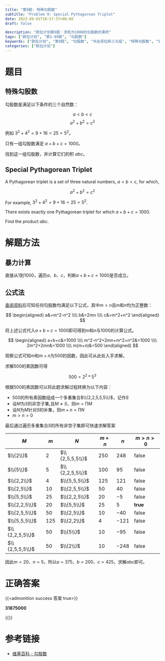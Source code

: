 ```yaml
---
title: "第9题: 特殊勾股数"
subtitle: "Problem 9: Special Pythagorean Triplet"
date: 2023-09-01T10:57:37+08:00
draft: false

description: "欧拉计划第9题：求和为1000的勾股数的乘积"
tags: ["欧拉计划", "第1-99题", "勾股数"]
keywords: ["欧拉计划", "第9题", "勾股数", "毕达哥拉斯三元组", "特殊勾股数", "Special Pythagorean Triplet"]
categories: ["欧拉计划"]
---
```

# 题目

## 特殊勾股数

勾股数是满足以下条件的三个自然数：

$$a \lt b \lt c$$
$$a^2 + b^2 = c^2$$

例如 $3^2 + 4^2 = 9 + 16 = 25 = 5^2$。

只有一组勾股数满足 $a + b + c = 1000$。

找到这一组勾股数，并计算它们的积 $abc$。

## Special Pythagorean Triplet

A Pythagorean triplet is a set of three natural numbers, $a \lt b \lt c$, for which,

$$a^2 + b^2 = c^2$$

For example, $3^2 + 4^2 = 9 + 16 = 25 = 5^2$.

There exists exactly one Pythagorean triplet for which $a + b + c = 1000$.

Find the product $abc$.

# 解题方法

## 暴力计算

直接从1到1000，遍历$a$、$b$、$c$，判断$a + b + c = 1000$是否成立。

## 公式法

[查阅资料](https://zh.wikipedia.org/zh-hans/%E5%8B%BE%E8%82%A1%E6%95%B0)后可知任何勾股数均满足以下公式，其中$m>n$且$m$和$n$均为正整数：

$$
\begin{aligned}
a&=m^2-n^2 \\\\
b&=2mn \\\\
c&=m^2+n^2
\end{aligned}
$$

将上述公式代入$a + b + c = 1000$即可得到$m$和$n$与$1000$的计算公式。

$$
\begin{aligned}
a+b+c&=1000 \\\\
m^2-n^2+2mn+m^2+n^2&=1000 \\\\
2m^2+2mn&=1000 \\\\
m(m+n)&=500
\end{aligned}
$$

观察公式可知$m$和$m+n$为$500$的因数，因此可从此处入手求解。

求解$500$的素因数可得

$$
500=2^2*5^3
$$

根据$500$的素因数可以将此题求解过程转换为以下内容：

- $500$的所有素因数组成一个多重集合$\\{2,2,5,5,5\\}$，记作$S$
- 设$M$为$S$的非空子集,且$M\not =S$，则$m=\prod{M}$
- 设$N$为$M$针对$S$的补集，则$m+n=\prod{N}$
- $m>n>0$

最后通过遍历多重集合$S$的所有非空子集即可快速求解答案

|$M$|$m$|$N$|$m+n$|$n$|$m>n>0$|
|---|---|---|-----|---|-----|
|$\\{2\\}$|$2$|$\\{2,5,5,5\\}$|$250$|$248$|false|
|$\\{5\\}$|$5$|$\\{2,2,5,5\\}$|$100$|$95$|false|
|$\\{2,2\\}$|$4$|$\\{5,5,5\\}$|$125$|$121$|false|
|$\\{2,5\\}$|$10$|$\\{2,5,5\\}$|$50$|$40$|false|
|$\\{5,5\\}$|$25$|$\\{2,2,5\\}$|$20$|$-5$|false|
|$\\{2,2,5\\}$|$20$|$\\{5,5\\}$|$25$|$5$|**true**|
|$\\{2,5,5\\}$|$50$|$\\{2,5\\}$|$10$|$-40$|false|
|$\\{5,5,5\\}$|$125$|$\\{2,2\\}$|$4$|$-121$|false|
|$\\{2,2,5,5\\}$|$50$|$\\{5\\}$|$10$|$-95$|false|
|$\\{2,5,5,5\\}$|$50$|$\\{2\\}$|$10$|$-248$|false|

因此$m=20$、$n=5$，所以$a=375$、$b=200$、$c=425$，求解$abc$即可。

<div class="hide">

# 正确答案

{{<admonition success 答案 true>}}

**31875000**

{{</admonition >}}

</div>

# 参考链接

- [维基百科 - 勾股数](https://zh.wikipedia.org/zh-hans/%E5%8B%BE%E8%82%A1%E6%95%B0)